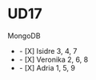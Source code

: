 # UD17
MongoDB
<ul>
  <li>    - [X] Isidre 3, 4, 7  </li>
   <li>   - [X] Veronika 2, 6, 8  </li>
  <li>    - [X] Adria 1, 5, 9 </li> 
</ul>
